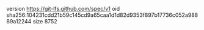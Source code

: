 version https://git-lfs.github.com/spec/v1
oid sha256:104231cdd21b59c145cd9a65caa1d1d82d9353f897b17736c052a98889a12244
size 8752
